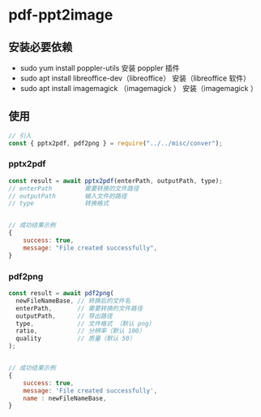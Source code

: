 # pdf-ppt2image

## 安装必要依赖

- sudo yum install poppler-utils 安装 poppler 插件
- sudo apt install libreoffice-dev（libreoffice） 安装（libreoffice 软件）
- sudo apt install imagemagick （imagemagick ） 安装（imagemagick ）

## 使用

```javascript
// 引入
const { pptx2pdf, pdf2png } = require("../../misc/conver");
```

### pptx2pdf

```javascript
const result = await pptx2pdf(enterPath, outputPath, type);
// enterPath         需要转换的文件路径
// outputPath        输入文件的路径
// type              转换格式


// 成功结果示例
{
    success: true,
    message: "File created successfully",
}
```

### pdf2png 

```javascript
const result = await pdf2png(
  newFileNameBase, // 转换后的文件名
  enterPath,       // 需要转换的文件路径
  outputPath,      // 导出路径
  type,            // 文件格式 （默认 png）
  ratio,           // 分辨率（默认 100）
  quality          // 质量（默认 50）
);


// 成功结果示例
{
    success: true,
    message: 'File created successfully',
    name : newFileNameBase,
}
```
